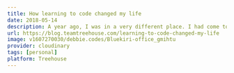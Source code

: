 ```yaml
---
title: How learning to code changed my life
date: 2018-05-14
description: A year ago, I was in a very different place. I had come to the end of a very long journey and I just didn’t know what to do next. I didn’t really have the interest or the strength to continue and I believed that I didn’t have a purpose anymore. I was in a deep, dark hole and I didn’t know how to get out of it.
url: https://blog.teamtreehouse.com/learning-to-code-changed-my-life
image: v1607270030/debbie.codes/Bluekiri-office_gmihtu
provider: cloudinary
tags: [personal]
platform: Treehouse
---
```

